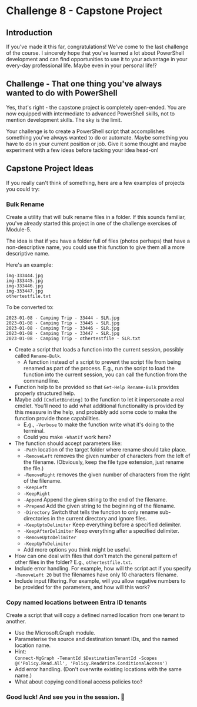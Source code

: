 # Challenge 8 - Capstone Project
## Introduction
If you've made it this far, congratulations! We've come to the last challenge of the course.  I sincerely hope that you've learned a lot about PowerShell development and can find opportunities to use it to your advantage in your every-day professional life.  Maybe even in your personal life!?  

## Challenge - That one thing you've always wanted to do with PowerShell
Yes, that's right - the capstone project is completely open-ended.  You are now equipped with intermediate to advanced PowerShell skills, not to mention development skills.  The sky is the limit.  

Your challenge is to create a PowerShell script that accomplishes something you've always wanted to do or automate.  Maybe something you have to do in your current position or job.  Give it some thought and maybe experiment with a few ideas before tacking your idea head-on!

## Capstone Project Ideas
If you really can't think of something, here are a few examples of projects you could try:

### Bulk Rename 
Create a utility that will bulk rename files in a folder. If this sounds familiar, you've already started this project in one of the challenge exercises of Module-5. 

The idea is that if you have a folder full of files (photos perhaps) that have a non-descriptive name, you could use this function to give them all a more descriptive name.  

Here's an example:
```Text
img-333444.jpg
img-333445.jpg
img-333446.jpg
img-333447.jpg
othertestfile.txt
```

To be converted to:
```Text
2023-01-08 - Camping Trip - 33444 - SLR.jpg
2023-01-08 - Camping Trip - 33445 - SLR.jpg
2023-01-08 - Camping Trip - 33446 - SLR.jpg
2023-01-08 - Camping Trip - 33447 - SLR.jpg
2023-01-08 - Camping Trip - othertestfile - SLR.txt
```

- Create a script that loads a function into the current session, possibly called `Rename-Bulk`.
    - A function instead of a script to prevent the script file from being renamed as part of the process. E.g., run the script to load the function into the current session, you can call the function from the command line.
- Function help to be provided so that `Get-Help Rename-Bulk` provides properly structured help.
- Maybe add `[CmdletBinding]` to the function to let it impersonate a real cmdlet. You'll need to add what additional functionality is provided by this measure in the help, and probably add some code to make the function provide those capabilities. 
    - E.g., `-Verbose` to make the function write what it's doing to the terminal.
    - Could you make `-WhatIf` work here?
- The function should accept parameters like:
    - `-Path` location of the target folder where rename should take place.
    - `-RemoveLeft` removes the given number of characters from the left of the filename. (Obviously, keep the file type extension, just rename the file.)
    - `-RemoveRight` removes the given number of characters from the right of the filename.
    - `-KeepLeft`
    - `-KeepRight`
    - `-Append` Append the given string to the end of the filename. 
    - `-Prepend` Add the given string to the beginning of the filename.
    - `-Directory` Switch that tells the function to only rename sub-directories in the current directory and ignore files.
    - `-KeepUptoDelimiter` Keep everything before a specified delimiter.
    - `-KeepAfterDelimiter` Keep everything after a specified delimiter.
    - `-RemoveUptoDelimiter`
    - `-KeepUpToDelimiter`
    - Add more options you think might be useful.
- How can one deal with files that don't match the general pattern of other files in the folder? E.g., `othertestfile.txt`.
- Include error handling. For example, how will the script act if you specify `-RemoveLeft 20` but the filenames have only 10 characters filename. 
- Include input filtering. For example, will you allow negative numbers to be provided for the parameters, and how will this work?

### Copy named locations between Entra ID tenants
Create a script that will copy a defined named location from one tenant to another. 
- Use the Microsoft.Graph module.
- Parameterise the source and destination tenant IDs, and the named location name.
- Hint: \
 `Connect-MgGraph -TenantId $DestinationTenantId -Scopes @('Policy.Read.All', 'Policy.ReadWrite.ConditionalAccess')`
- Add error handling. (Don't overwrite existing locations with the same name.)
- What about copying conditional access policies too?

### Good luck!  And see you in the session. 👀